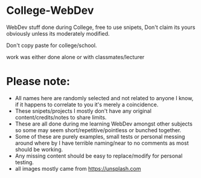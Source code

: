 # College-WebDev
WebDev stuff done during College, free to use snipets, Don't claim its yours obviously unless its moderately modified.

Don't copy paste for college/school.

work was either done alone or with classmates/lecturer

# Please note:
- All names here are randomly selected and not related to anyone I know, if it happens to correlate to you it's merely a coincidence.
- These snipets/projects I mostly don't have any original content/credits/notes to share limits.
- These are all done during me learning WebDev amongst other subjects so some may seem short/repetitive/pointless or bunched together.
- Some of these are purely examples, small tests or personal messing around where by I have terrible naming/near to no comments as most should be working.
- Any missing content should be easy to replace/modify for personal testing.
- all images mostly came from https://unsplash.com
